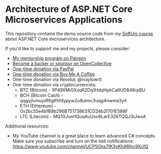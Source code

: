 # Architecture of ASP.NET Core Microservices Applications

This repository contains the demo source code from my [SoftUni course](https://softuni.bg/trainings/3534/architecture-of-asp-dot-net-core-microservices-applications-september-2021) about ASP.NET Core microservices architecture.

If you'd like to support me and my projects, please consider:

- [My mentorship program on Patreon](https://www.patreon.com/ivaylokenov)
- [Become a backer or sponsor on OpenCollective](https://opencollective.com/mytestedaspnet)
- [One-time donation via PayPal](http://paypal.me/ivaylokenov)
- [One-time donation via Buy Me A Coffee](http://buymeacoff.ee/ivaylokenov)
- One-time donation via Revolut: @ivaylowrlt
- One-time donation via cryptocurrencies:
  - BTC (Bitcoin) - 3P49XMiGXxqR2Dq1HdqHpkCa6UD848rpBU 
  - BCH (Bitcoin Cash) - qqgyjlvmuydf6gtfhfdypyw2u8utmc3uqg4nwma3y4
  - ETH (Ethereum) - 0x2bc55e4b1B9b296B751738631CD24b2f701E588F
  - LTC (Litecoin) - MQ1GJum1QuqAuUsc6LarE3Z6TQQJ3rJwsA

Additional resources:

- My YouTube channel is a great place to learn advanced C# concepts. Make sure you subscribe and turn on the bell notifications: https://www.youtube.com/channel/UCP5Ons7fK3yKhX6lhc9XcfQ
